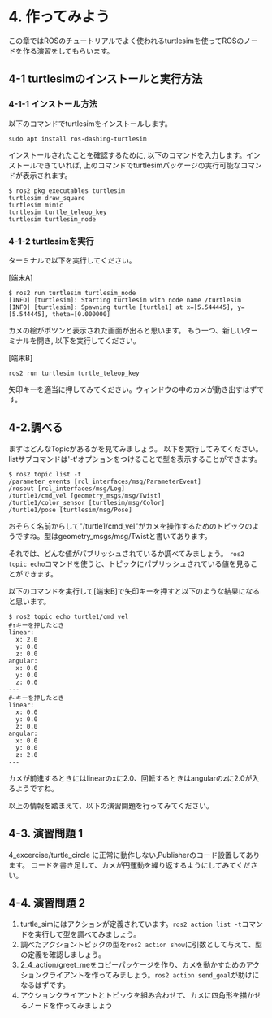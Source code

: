 # 4. 作ってみよう

この章ではROSのチュートリアルでよく使われるturtlesimを使ってROSのノードを作る演習をしてもらいます。

## 4-1 turtlesimのインストールと実行方法

### 4-1-1 インストール方法

以下のコマンドでturtlesimをインストールします。

```shell
sudo apt install ros-dashing-turtlesim
```

インストールされたことを確認するために, 以下のコマンドを入力します。インストールできていれば, 上のコマンドでturtlesimパッケージの実行可能なコマンドが表示されます。

```shell
$ ros2 pkg executables turtlesim
turtlesim draw_square
turtlesim mimic
turtlesim turtle_teleop_key
turtlesim turtlesim_node
```

### 4-1-2 turtlesimを実行

ターミナルで以下を実行してください。

[端末A]

```shell
$ ros2 run turtlesim turtlesim_node
[INFO] [turtlesim]: Starting turtlesim with node name /turtlesim
[INFO] [turtlesim]: Spawning turtle [turtle1] at x=[5.544445], y=[5.544445], theta=[0.000000]
```

カメの絵がポツンと表示された画面が出ると思います。
もう一つ、新しいターミナルを開き, 以下を実行してください。

[端末B]

```shell
ros2 run turtlesim turtle_teleop_key
```

矢印キーを適当に押してみてください。ウィンドウの中のカメが動き出すはずです。

## 4-2.調べる

まずはどんなTopicがあるかを見てみましょう。
以下を実行してみてください。listサブコマンドは'-t'オプションをつけることで型を表示することができます。

```shell
$ ros2 topic list -t
/parameter_events [rcl_interfaces/msg/ParameterEvent]
/rosout [rcl_interfaces/msg/Log]
/turtle1/cmd_vel [geometry_msgs/msg/Twist]
/turtle1/color_sensor [turtlesim/msg/Color]
/turtle1/pose [turtlesim/msg/Pose]
```

おそらく名前からして"/turtle1/cmd_vel"がカメを操作するためのトピックのようですね。型はgeometry_msgs/msg/Twistと書いてあります。

それでは、どんな値がパブリッシュされているか調べてみましょう。 ```ros2 topic echo```コマンドを使うと、トピックにパブリッシュされている値を見ることができます。

以下のコマンドを実行して[端末B]で矢印キーを押すと以下のような結果になると思います。

```shell
$ ros2 topic echo turtle1/cmd_vel
#↑キーを押したとき
linear:
  x: 2.0
  y: 0.0
  z: 0.0
angular:
  x: 0.0
  y: 0.0
  z: 0.0
---
#←キーを押したとき
linear:
  x: 0.0
  y: 0.0
  z: 0.0
angular:
  x: 0.0
  y: 0.0
  z: 2.0
---
```

カメが前進するときにはlinearのxに2.0、回転するときはangularのzに2.0が入るようですね。

以上の情報を踏まえて、以下の演習問題を行ってみてください。

## 4-3. 演習問題 1

4_excercise/turtle_circle に正常に動作しない,Publisherのコード設置してあります。
コードを書き足して、カメが円運動を繰り返するようにしてみてください。

## 4-4. 演習問題 2

1. turtle_simにはアクションが定義されています。```ros2 action list -t```コマンドを実行して型を調べてみましょう。
2. 調べたアクショントピックの型を```ros2 action show```に引数として与えて、型の定義を確認しましょう。
3. 2_4_action/greet_meをコピーパッケージを作り、カメを動かすためのアクションクライアントを作ってみましょう。```ros2 action send_goal```が助けになるはずです。
4. アクションクライアントとトピックを組み合わせて、カメに四角形を描かせるノードを作ってみましょう
